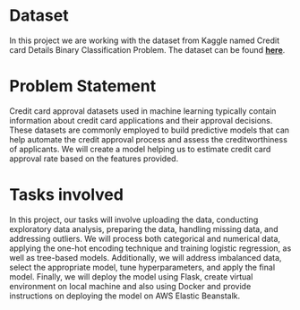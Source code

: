# Dataset
In this project we are working with the dataset from Kaggle named Credit card Details Binary Classification Problem.
The dataset can be found __[here](https://www.kaggle.com/datasets/rohitudageri/credit-card-details/data)__.

# Problem Statement
Credit card approval datasets used in machine learning typically contain information about credit card applications and their approval decisions. These datasets are commonly employed to build predictive models that can help automate the credit approval process and assess the creditworthiness of applicants. We will create a model helping us to estimate credit card approval rate based on the features provided. 

# Tasks involved
In this project, our tasks will involve uploading the data, conducting exploratory data analysis, preparing the data, handling missing data, and addressing outliers. We will process both categorical and numerical data, applying the one-hot encoding technique and training logistic regression, as well as tree-based models. Additionally, we will address imbalanced 
data, select the appropriate model, tune hyperparameters, and apply the final model. Finally, we will deploy the model using Flask, create virtual environment on local machine and also using Docker and provide instructions on deploying the model on AWS Elastic Beanstalk.

